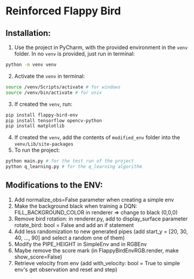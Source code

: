 # Reinforced Flappy Bird

## Installation:
1. Use the project in PyCharm, with the provided environment in the `venv` folder. In no `venv` is provided, just run in terminal:
```bash
python -m venv venv
```
2. Activate the `venv` in terminal:
```bash
source /venv/Scripts/activate # for windows
source /venv/bin/activate # for unix
```
3. If created the `venv`, run:
```bash
pip install flappy-bird-env
pip install tensorflow opencv-python
pip install matplotlib
```

4. If created the `venv`, add the contents of `modified_env` folder into the `venv/Lib/site-packages`
5. To run the project:
```bash
python main.py # for the test run of the project
python q_learning.py # for the q_learning algorithm
```

## Modifications to the ENV:
1. Add normalize_obs=False parameter when creating a simple env
2. Make the background black when training a DQN: FILL_BACKGROUND_COLOR in renderer => change to black (0,0,0)
3. Remove bird rotation: in renderer.py, add to display_surface parameter rotate_bird: bool = False and add an if statement
4. Add less randomization to new generated pipes (add start_y = [20, 30, 40, …, 90] and select a random one of them)
5. Modify the PIPE_HEIGHT in SimpleEnv and in RGBEnv
6. Maybe remove the score mark (in FlappyBirdEnvRGB.render, make show_score=False)
7. Retrieve velocity from env (add with_velocity: bool = True to simple env's get observation and reset and step)

